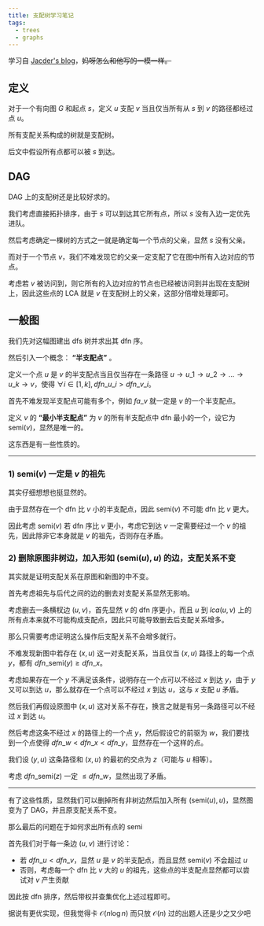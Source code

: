 ```yaml
---
title: 支配树学习笔记
tags:
  - trees
  - graphs
---
```

学习自 [Jacder's blog](https://coderoj.gitee.io/articles/dominator/)，~~妈呀怎么和他写的一模一样。~~

## 定义
对于一个有向图 $G$ 和起点 $s$，定义 $u$ 支配 $v$ 当且仅当所有从 $s$ 到 $v$ 的路径都经过点 $u$。

所有支配关系构成的树就是支配树。

后文中假设所有点都可以被 $s$ 到达。

## DAG
DAG 上的支配树还是比较好求的。

我们考虑直接拓扑排序，由于 $s$ 可以到达其它所有点，所以 $s$ 没有入边一定优先进队。

然后考虑确定一棵树的方式之一就是确定每一个节点的父亲，显然 $s$ 没有父亲。

而对于一个节点 $v$，我们不难发现它的父亲一定支配了它在图中所有入边对应的节点。

考虑若 $v$ 被访问到，则它所有的入边对应的节点也已经被访问到并出现在支配树上，因此这些点的 LCA 就是 $v$ 在支配树上的父亲，这部分倍增处理即可。

## 一般图
我们先对这幅图建出 dfs 树并求出其 dfn 序。

然后引入一个概念： **“半支配点”** 。

定义一个点 $u$ 是 $v$ 的半支配点当且仅当存在一条路径 $u\rightarrow u\_1 \rightarrow u\_2 \rightarrow \dots \rightarrow u\_k \rightarrow v$，使得 $\forall i\in[1, k], dfn\_{u\_i} > dfn\_{v\_i}$。

首先不难发现半支配点可能有多个，例如 $fa\_{v}$ 就一定是 $v$ 的一个半支配点。

定义 $v$ 的 **“最小半支配点”** 为 $v$ 的所有半支配点中 dfn 最小的一个，设它为 $\text{semi}(v)$，显然是唯一的。

这东西是有一些性质的。

***

### 1) $\text{semi}(v)$ 一定是 $v$ 的祖先
其实仔细想想也挺显然的。

由于显然存在一个 dfn 比 $v$ 小的半支配点，因此 $\text{semi}(v)$ 不可能 dfn 比 $v$ 更大。

因此考虑 $\text{semi}(v)$ 若 dfn 序比 $v$ 更小，考虑它到达 $v$ 一定需要经过一个 $v$ 的祖先，因此除非它本身就是 $v$ 的祖先，否则存在矛盾。

### 2) 删除原图非树边，加入形如 $(\text{semi}(u), u)$ 的边，支配关系不变
其实就是证明支配关系在原图和新图的中不变。

首先考虑祖先与后代之间的边的删去对支配关系显然无影响。

考虑删去一条横杈边 $(u, v)$，首先显然 $v$ 的 dfn 序更小，而且 $u$ 到 $lca(u, v)$ 上的所有点本来就不可能构成支配点，因此只可能导致删去后支配关系增多。

那么只需要考虑证明这么操作后支配关系不会增多就行。

不难发现新图中若存在 $(x, u)$ 这一对支配关系，当且仅当 $(x, u)$ 路径上的每一个点 $y$，都有 $dfn\_{\text{semi}(y)} \ge dfn\_x$。

考虑如果存在一个 $y$ 不满足该条件，说明存在一个点可以不经过 $x$ 到达 $y$，由于 $y$ 又可以到达 $u$，那么就存在一个点可以不经过 $x$ 到达 $u$，这与 $x$ 支配 $u$ 矛盾。

然后我们再假设原图中 $(x, u)$ 这对关系不存在，换言之就是有另一条路径可以不经过 $x$ 到达 $u$。

然后考虑这条不经过 $x$ 的路径上的一个点 $y$，然后假设它的前驱为 $w$，我们要找到一个点使得 $dfn\_w < dfn\_x < dfn\_y$，显然存在一个这样的点。

我们设 $(y,u)$ 这条路径和 $(x,u)$ 的最初的交点为 $z$（可能与 $u$ 相等）。

考虑 $dfn\_{\text{semi}(z)}$ 一定 $\le dfn\_{w}$，显然出现了矛盾。

***

有了这些性质，显然我们可以删掉所有非树边然后加入所有 $(\text{semi}(u), u)$，显然图变为了 DAG，并且原支配关系不变。

那么最后的问题在于如何求出所有点的 $\text{semi}$

首先我们对于每一条边 $(u, v)$ 进行讨论：

+ 若 $dfn\_u < dfn\_v$，显然 $u$ 是 $v$ 的半支配点，而且显然 $\text{semi}(v)$ 不会超过 $u$
+ 否则，考虑每一个 dfn 比 $v$ 大的 $u$ 的祖先，这些点的半支配点显然都可以尝试对 $v$ 产生贡献

因此按 dfn 排序，然后带权并查集优化上述过程即可。

据说有更优实现，但我觉得卡 $\mathcal O(n\log n)$ 而只放 $\mathcal O(n)$ 过的出题人还是少之又少吧